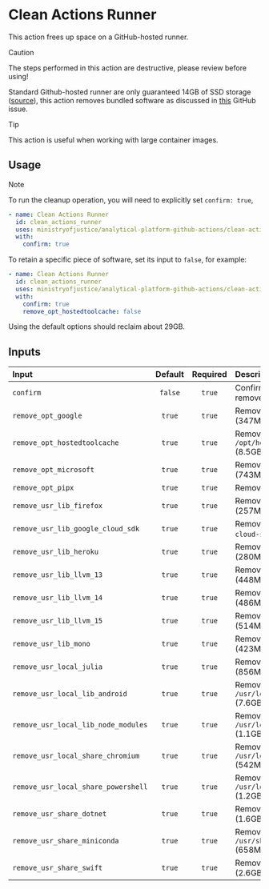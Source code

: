 # Clean Actions Runner

This action frees up space on a GitHub-hosted runner.

> [!CAUTION]
> The steps performed in this action are destructive, please review before using!

Standard Github-hosted runner are only guaranteed 14GB of SSD storage ([source](https://docs.github.com/en/actions/using-github-hosted-runners/using-github-hosted-runners/about-github-hosted-runners#standard-github-hosted-runners-for-public-repositories)), this action removes bundled software as discussed in [this](https://github.com/actions/runner-images/issues/2840) GitHub issue.

> [!TIP]
> This action is useful when working with large container images.

## Usage

> [!NOTE]
> To run the cleanup operation, you will need to explicitly set `confirm: true`,

```yaml
- name: Clean Actions Runner
  id: clean_actions_runner
  uses: ministryofjustice/analytical-platform-github-actions/clean-actions-runner@main
  with:
    confirm: true
```

To retain a specific piece of software, set its input to `false`, for example:

```yaml
- name: Clean Actions Runner
  id: clean_actions_runner
  uses: ministryofjustice/analytical-platform-github-actions/clean-actions-runner@main
  with:
    confirm: true
    remove_opt_hostedtoolcache: false
```

Using the default options should reclaim about 29GB.

## Inputs

| Input                               | Default | Required | Description                                  |
| :---------------------------------- | :-----: | :------: | :------------------------------------------- |
| `confirm`                           | `false` |  `true`  | Confirm that you want to remove the software |
| `remove_opt_google`                 | `true`  |  `true`  | Remove `/opt/google` (347MB)                 |
| `remove_opt_hostedtoolcache`        | `true`  |  `true`  | Remove `/opt/hostedtoolcache` (8.5GB)        |
| `remove_opt_microsoft`              | `true`  |  `true`  | Remove `/opt/microsoft` (743MB)              |
| `remove_opt_pipx`                   | `true`  |  `true`  | Remove `/opt/pipx` (437MB)                   |
| `remove_usr_lib_firefox`            | `true`  |  `true`  | Remove `/usr/lib/firefox` (257MB)            |
| `remove_usr_lib_google_cloud_sdk`   | `true`  |  `true`  | Remove `/usr/lib/google-cloud-sdk` (916MB)   |
| `remove_usr_lib_heroku`             | `true`  |  `true`  | Remove `/usr/lib/heroku` (280MB)             |
| `remove_usr_lib_llvm_13`            | `true`  |  `true`  | Remove `/usr/lib/llvm-13` (448MB)            |
| `remove_usr_lib_llvm_14`            | `true`  |  `true`  | Remove `/usr/lib/llvm-14` (486MB)            |
| `remove_usr_lib_llvm_15`            | `true`  |  `true`  | Remove `/usr/lib/llvm-15` (514MB)            |
| `remove_usr_lib_mono`               | `true`  |  `true`  | Remove `/usr/lib/mono` (423MB)               |
| `remove_usr_local_julia`            | `true`  |  `true`  | Remove `/usr/local/julia*` (856MB)           |
| `remove_usr_local_lib_android`      | `true`  |  `true`  | Remove `/usr/local/lib/android` (7.6GB)      |
| `remove_usr_local_lib_node_modules` | `true`  |  `true`  | Remove `/usr/local/lib/node_modules` (1.1GB) |
| `remove_usr_local_share_chromium`   | `true`  |  `true`  | Remove `/usr/local/share/chromium` (542MB)   |
| `remove_usr_local_share_powershell` | `true`  |  `true`  | Remove `/usr/local/share/powershell` (1.2GB) |
| `remove_usr_share_dotnet`           | `true`  |  `true`  | Remove `/usr/share/dotnet` (1.6GB)           |
| `remove_usr_share_miniconda`        | `true`  |  `true`  | Remove `/usr/share/miniconda` (658MB)        |
| `remove_usr_share_swift`            | `true`  |  `true`  | Remove `/usr/share/swift` (2.6GB)            |

